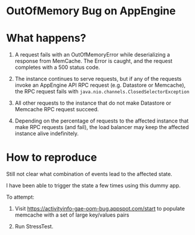 OutOfMemory Bug on AppEngine
============================

# What happens?

1. A request fails with an OutOfMemoryError while deserializing
   a response from MemCache. The Error is caught, and the request
   completes with a 500 status code.

2. The instance continues to serve requests, but if any of the requests
   invoke an AppEngine API RPC request (e.g. Datastore or Memcache), the
   RPC request fails with `java.nio.channels.ClosedSelectorException`

3. All other requests to the instance that do not make Datastore or Memcache
   RPC request succeed.

4. Depending on the percentage of requests to the affected instance that
   make RPC requests (and fail), the load balancer may keep the affected
   instance alive indefinitely.

# How to reproduce

Still not clear what combination of events lead to the affected state.

I have been able to trigger the state a few times using this dummy app.

To attempt:

1. Visit https://activityinfo-gae-oom-bug.appspot.com/start to populate
   memcache with a set of large key/values pairs

2. Run StressTest.

